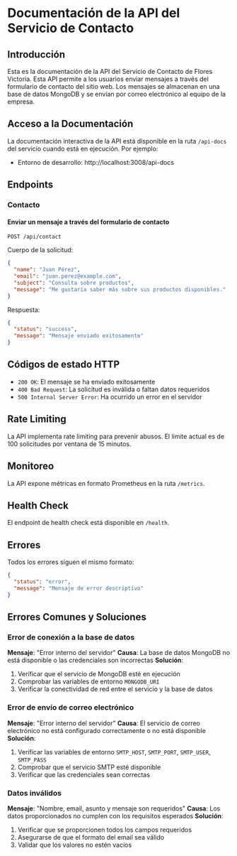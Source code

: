 # Documentación de la API del Servicio de Contacto

## Introducción

Esta es la documentación de la API del Servicio de Contacto de Flores Victoria. Esta API permite a los usuarios enviar mensajes a través del formulario de contacto del sitio web. Los mensajes se almacenan en una base de datos MongoDB y se envían por correo electrónico al equipo de la empresa.

## Acceso a la Documentación

La documentación interactiva de la API está disponible en la ruta `/api-docs` del servicio cuando está en ejecución. Por ejemplo:

- Entorno de desarrollo: http://localhost:3008/api-docs

## Endpoints

### Contacto

#### Enviar un mensaje a través del formulario de contacto

```
POST /api/contact
```

Cuerpo de la solicitud:
```json
{
  "name": "Juan Pérez",
  "email": "juan.perez@example.com",
  "subject": "Consulta sobre productos",
  "message": "Me gustaría saber más sobre sus productos disponibles."
}
```

Respuesta:
```json
{
  "status": "success",
  "message": "Mensaje enviado exitosamente"
}
```

## Códigos de estado HTTP

- `200 OK`: El mensaje se ha enviado exitosamente
- `400 Bad Request`: La solicitud es inválida o faltan datos requeridos
- `500 Internal Server Error`: Ha ocurrido un error en el servidor

## Rate Limiting

La API implementa rate limiting para prevenir abusos. El límite actual es de 100 solicitudes por ventana de 15 minutos.

## Monitoreo

La API expone métricas en formato Prometheus en la ruta `/metrics`.

## Health Check

El endpoint de health check está disponible en `/health`.

## Errores

Todos los errores siguen el mismo formato:

```json
{
  "status": "error",
  "message": "Mensaje de error descriptivo"
}
```

## Errores Comunes y Soluciones

### Error de conexión a la base de datos
**Mensaje**: "Error interno del servidor"
**Causa**: La base de datos MongoDB no está disponible o las credenciales son incorrectas
**Solución**:
1. Verificar que el servicio de MongoDB esté en ejecución
2. Comprobar las variables de entorno `MONGODB_URI`
3. Verificar la conectividad de red entre el servicio y la base de datos

### Error de envío de correo electrónico
**Mensaje**: "Error interno del servidor"
**Causa**: El servicio de correo electrónico no está configurado correctamente o no está disponible
**Solución**:
1. Verificar las variables de entorno `SMTP_HOST`, `SMTP_PORT`, `SMTP_USER`, `SMTP_PASS`
2. Comprobar que el servicio SMTP esté disponible
3. Verificar que las credenciales sean correctas

### Datos inválidos
**Mensaje**: "Nombre, email, asunto y mensaje son requeridos"
**Causa**: Los datos proporcionados no cumplen con los requisitos esperados
**Solución**:
1. Verificar que se proporcionen todos los campos requeridos
2. Asegurarse de que el formato del email sea válido
3. Validar que los valores no estén vacíos